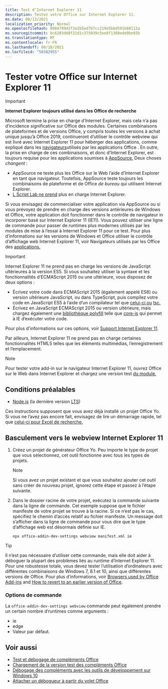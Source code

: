 ```yaml
---
title: Test d’Internet Explorer 11
description: Testez votre Office sur Internet Explorer 11.
ms.date: 08/13/2021
localization_priority: Normal
ms.openlocfilehash: 098479942f2e2b5ed7b7cc219e5bbd591b88112a
ms.sourcegitcommit: bc6203dd8f21d1c375039c5ee8f1388ede9be93b
ms.translationtype: MT
ms.contentlocale: fr-FR
ms.lasthandoff: 08/18/2021
ms.locfileid: "58382955"
---
```

# <a name="test-your-office-add-in-on-internet-explorer-11"></a>Tester votre Office sur Internet Explorer 11

> [!IMPORTANT]
> **Internet Explorer toujours utilisé dans les Office de recherche**
>
> Microsoft termine la prise en charge d’Internet Explorer, mais cela n’a pas d’incidence significative sur Office des modules. Certaines combinaisons de plateformes et de versions Office, y compris toutes les versions à achat unique jusqu’à Office 2019, continueront d’utiliser le contrôle webview qui est livré avec Internet Explorer 11 pour héberger des applications, comme expliqué dans les [navigateurs](../concepts/browsers-used-by-office-web-add-ins.md)utilisés par les applications Office . En outre, la prise en charge de ces combinaisons, et donc d’Internet Explorer, est toujours requise pour les applications soumises à [AppSource.](/office/dev/store/submit-to-appsource-via-partner-center) Deux choses *changent* :
>
> - AppSource ne teste plus les Office sur le Web l’aide d’Internet Explorer en tant que navigateur. Toutefois, AppSource teste toujours les combinaisons de plateforme et de Office *de bureau* qui utilisent Internet Explorer.
> - [L Script Lab ne prend](../overview/explore-with-script-lab.md) plus en charge Internet Explorer.

Si vous envisagez de commercialiser votre application via AppSource ou si vous prévoyez de prendre en charge des versions antérieures de Windows et Office, votre application doit fonctionner dans le contrôle de navigateur in incorporer basé sur Internet Explorer 11 (IE11). Vous pouvez utiliser une ligne de commande pour passer de runtimes plus modernes utilisés par les modules de mise à l’essai à Internet Explorer 11 pour ce test. Pour plus d’informations sur les versions de Windows et Office utiliser le contrôle d’affichage web Internet Explorer 11, voir Navigateurs utilisés par les Office des [applications.](../concepts/browsers-used-by-office-web-add-ins.md)

> [!IMPORTANT]
> Internet Explorer 11 ne prend pas en charge les versions de JavaScript ultérieures à la version ES5. Si vous souhaitez utiliser la syntaxe et les fonctionnalités d’ECMAScript 2015 ou une ultérieure, vous disposez de deux options :
>
> - Écrivez votre code dans ECMAScript 2015 (également appelé ES6) ou version ultérieure JavaScript, ou dans TypeScript, puis compilez votre code en JavaScript ES5 à l’aide d’un compilateur tel que [celui-ci ou](https://babeljs.io/) [tsc.](https://www.typescriptlang.org/index.html)
> - Écrivez en JavaScript ECMAScript 2015 ou version ultérieure, mais chargez également une [bibliothèque polyfill](https://en.wikipedia.org/wiki/Polyfill_(programming)) telle que [core-js](https://github.com/zloirock/core-js) qui permet à IE d’exécuter votre code.
>
> Pour plus d’informations sur ces options, voir [Support Internet Explorer 11](../develop/support-ie-11.md).
>
> Par ailleurs, Internet Explorer 11 ne prend pas en charge certaines fonctionnalités HTML5 telles que les éléments multimédias, l’enregistrement et l’emplacement.

> [!NOTE]
> Pour tester votre add-in sur le navigateur Internet Explorer 11, ouvrez Office sur le Web dans Internet Explorer et chargez une version test [du module.](create-a-network-shared-folder-catalog-for-task-pane-and-content-add-ins.md)

## <a name="prerequisites"></a>Conditions préalables

- [Node.js](https://nodejs.org/) (la dernière version [LTS](https://nodejs.org/about/releases))

Ces instructions supposent que vous avez déjà installé un projet Office Yo. Si vous ne l’avez pas encore fait, envisagez de lire un démarrage rapide, tel que [celui-ci pour Excel de recherche.](../quickstarts/excel-quickstart-jquery.md)

## <a name="switching-to-the-internet-explorer-11-webview"></a>Basculement vers le webview Internet Explorer 11

1. Créez un projet de générateur Office Yo. Peu importe le type de projet que vous sélectionnez, cet outil fonctionne avec tous les types de projets.

    > [!NOTE]
    > Si vous avez un projet existant et que vous souhaitez ajouter cet outil sans créer de nouveau projet, ignorez cette étape et passez à l’étape suivante. 

1. Dans le dossier racine de votre projet, exécutez la commande suivante dans la ligne de commande. Cet exemple suppose que le fichier manifeste de votre projet se trouve à la racine. Si ce n’est pas le cas, spécifiez le chemin d’accès relatif au fichier manifeste. Un message doit s’afficher dans la ligne de commande pour vous dire que le type d’affichage web est désormais définie sur IE.

    ```command&nbsp;line
    npx office-addin-dev-settings webview manifest.xml ie
    ```

> [!TIP]
> Il n’est pas nécessaire d’utiliser cette commande, mais elle doit aider à déboguer la plupart des problèmes liés au runtime d’Internet Explorer 11. Pour une robustesse totale, vous devez tester l’utilisation d’ordinateurs avec différentes combinaisons de Windows 7, 8.1 et 10, ainsi que différentes versions de Office. Pour plus d’informations, voir [Browsers used by Office Add-ins](../concepts/browsers-used-by-office-web-add-ins.md) and [How to revert to an earlier version of Office](https://support.microsoft.com/topic/how-to-revert-to-an-earlier-version-of-office-2bd5c457-a917-d57e-35a1-f709e3dda841).

### <a name="command-options"></a>Options de commande

La `office-addin-dev-settings webview` commande peut également prendre un certain nombre d’runtimes comme arguments :

- ie
- edge
- Valeur par défaut.

## <a name="see-also"></a>Voir aussi

* [Test et débogage de compléments Office](test-debug-office-add-ins.md)
* [Chargement de la version test des compléments Office](create-a-network-shared-folder-catalog-for-task-pane-and-content-add-ins.md)
* [Débogage des compléments avec les outils de développement sur Windows 10](debug-add-ins-using-f12-developer-tools-on-windows-10.md)
* [Attacher un débogueur à partir du volet Office](attach-debugger-from-task-pane.md)

